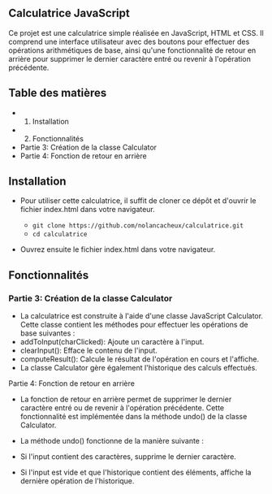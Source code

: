 ## Calculatrice JavaScript

Ce projet est une calculatrice simple réalisée en JavaScript, HTML et CSS. Il comprend une interface utilisateur avec des boutons pour effectuer des opérations arithmétiques de base, ainsi qu'une fonctionnalité de retour en arrière pour supprimer le dernier caractère entré ou revenir à l'opération précédente.

## Table des matières
- 1) Installation
- 2) Fonctionnalités
 - Partie 3: Création de la classe Calculator
 - Partie 4: Fonction de retour en arrière


## Installation

- Pour utiliser cette calculatrice, il suffit de cloner ce dépôt et d'ouvrir le fichier index.html dans votre navigateur.

  - `git clone https://github.com/nolancacheux/calculatrice.git`
  - `cd calculatrice`

- Ouvrez ensuite le fichier index.html dans votre navigateur.

## Fonctionnalités

### Partie 3: Création de la classe Calculator

 - La calculatrice est construite à l'aide d'une classe JavaScript Calculator. Cette classe contient les méthodes pour effectuer les opérations de base suivantes :
  - addToInput(charClicked): Ajoute un caractère à l'input.
  - clearInput(): Efface le contenu de l'input.
  - computeResult(): Calcule le résultat de l'opération en cours et l'affiche.
  - La classe Calculator gère également l'historique des calculs effectués.

Partie 4: Fonction de retour en arrière

 - La fonction de retour en arrière permet de supprimer le dernier caractère entré ou de revenir à l'opération précédente. Cette fonctionnalité est implémentée dans la méthode undo() de la classe Calculator.

 - La méthode undo() fonctionne de la manière suivante :

 - Si l'input contient des caractères, supprime le dernier caractère.
 - Si l'input est vide et que l'historique contient des éléments, affiche la dernière opération de l'historique.